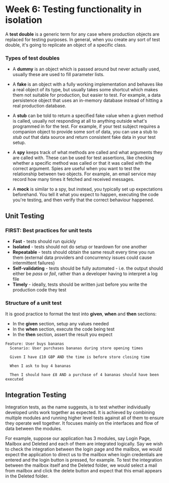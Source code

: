 # Week 6: Testing functionality in isolation

A **test double** is a generic term for any case where production objects are replaced for testing purposes. In general, when you create any sort of test double, it's going to replicate an object of a specific class.

### Types of test doubles
- A **dummy** is an object which is passed around but never actually used, usually these are used to fill parameter lists.

- A **fake** is an object with a fully working implementation and behaves like a real object of its type, but usually takes some shortcut which makes them not suitable for production, but easier to test. For example, a data persistence object that uses an in-memory database instead of hitting a real production database.

- A **stub** can be told to return a specified fake value when a given method is called, usually not responding at all to anything outside what's programmed in for the test. For example, if your test subject requires a companion object to provide some sort of data, you can use a stub to *stub out* that data source and return consistent fake data in your test setup.

- A **spy** keeps track of what methods are called and what arguments they are called with. These can be used for test assertions, like checking whether a specific method was called or that it was called with the correct argument. Spies are useful when you want to test the relationship between two objects. For example, an email service may record how many times it fetched and received messages.

- A **mock** is similar to a spy, but instead, you typically set up expectations beforehand. You tell it what you expect to happen, executing the code you're testing, and then verify that the correct behaviour happened.

## Unit Testing

### FIRST: Best practices for unit tests
- **Fast** - tests should run quickly
- **Isolated** - tests should not do setup or teardown for one another
- **Repeatable** - tests should obtain the same result every time you run them (external data providers and concurrency issues could cause intermittent failures)
- **Self-validating** - tests should be fully automated - i.e. the output should either be *pass* or *fail*, rather than a developer having to interpret a log file
- **Timely** - ideally, tests should be written just before you write the production code they test

### Structure of a unit test
It is good practice to format the test into **given**, **when** and **then** sections:
- In the **given** section, setup any values needed
- In the **when** section, execute the code being test
- In the **then** section, assert the result you expect

```
Feature: User buys bananas
  Scenario: User purchases bananas during store opening times

  Given I have £10 GBP AND the time is before store closing time

  When I ask to buy 4 bananas

  Then I should have £8 AND a purchase of 4 bananas should have been executed
```

## Integration Testing
Integration tests, as the name suggests, is to test whether individually developed units work together as expected. It is achieved by combining multiple modules and running higher level tests against all of them to ensure they operate well together. It focuses mainly on the interfaces and flow of data between the modules.

For example, suppose our application has 3 modules, say Login Page, Mailbox and Deleted and each of them are integrated logically. Say we wish to check the integration between the login page and the mailbox, we would expect the application to direct us to the mailbox when login credentials are entered and the login button is pressed, for example. To test the integration between the mailbox itself and the Deleted folder, we would select a mail from mailbox and click the delete button and expect that this email appears in the Deleted folder.